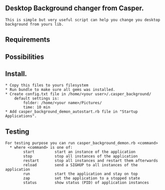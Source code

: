 ## Desktop Background changer from Casper.
    This is simple but very useful script can help you change you desktop background from yours lib.
## Requirements
    
## Possibilities
    
## Install.
    * Copy this files to yours filesystem
    * Run bundle to make sure all gems was installed.
    * Create config.txt file in /home/<your user>/.casper_background/
        default settings is: 
            folder: /home/<your name>/Pictures/
            time: 10 min
    * Add casper_background_demon_autostart.rb file in "Startup Applications".

## Testing
    For testing purpose you can run casper_background_demon.rb <command>
      * where <command> is one of:
            start         start an instance of the application
            stop          stop all instances of the application
            restart       stop all instances and restart them afterwards
            reload        send a SIGHUP to all instances of the application
            run           start the application and stay on top
            zap           set the application to a stopped state
            status        show status (PID) of application instances
